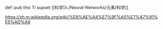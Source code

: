 def::pub this Ti supset [[科学|λ:/Neural-Networks/元素/科学]]

https://zh.m.wikipedia.org/wiki/%E8%AE%A4%E7%9F%A5%E7%A7%91%E5%AD%A6